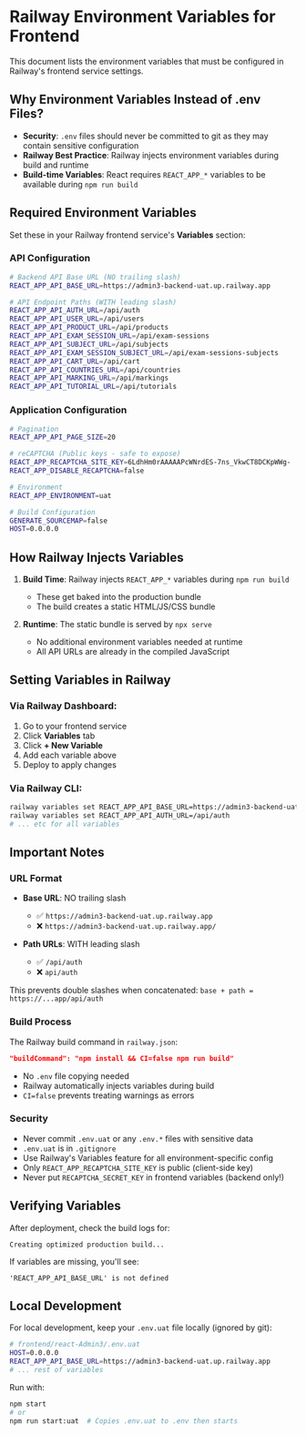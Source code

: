 # Railway Environment Variables for Frontend

This document lists the environment variables that must be configured in Railway's frontend service settings.

## Why Environment Variables Instead of .env Files?

- **Security**: `.env` files should never be committed to git as they may contain sensitive configuration
- **Railway Best Practice**: Railway injects environment variables during build and runtime
- **Build-time Variables**: React requires `REACT_APP_*` variables to be available during `npm run build`

## Required Environment Variables

Set these in your Railway frontend service's **Variables** section:

### API Configuration

```bash
# Backend API Base URL (NO trailing slash)
REACT_APP_API_BASE_URL=https://admin3-backend-uat.up.railway.app

# API Endpoint Paths (WITH leading slash)
REACT_APP_API_AUTH_URL=/api/auth
REACT_APP_API_USER_URL=/api/users
REACT_APP_API_PRODUCT_URL=/api/products
REACT_APP_API_EXAM_SESSION_URL=/api/exam-sessions
REACT_APP_API_SUBJECT_URL=/api/subjects
REACT_APP_API_EXAM_SESSION_SUBJECT_URL=/api/exam-sessions-subjects
REACT_APP_API_CART_URL=/api/cart
REACT_APP_API_COUNTRIES_URL=/api/countries
REACT_APP_API_MARKING_URL=/api/markings
REACT_APP_API_TUTORIAL_URL=/api/tutorials
```

### Application Configuration

```bash
# Pagination
REACT_APP_API_PAGE_SIZE=20

# reCAPTCHA (Public keys - safe to expose)
REACT_APP_RECAPTCHA_SITE_KEY=6LdhHm0rAAAAAPcWNrdES-7ns_VkwCT8DCKpWWg-
REACT_APP_DISABLE_RECAPTCHA=false

# Environment
REACT_APP_ENVIRONMENT=uat

# Build Configuration
GENERATE_SOURCEMAP=false
HOST=0.0.0.0
```

## How Railway Injects Variables

1. **Build Time**: Railway injects `REACT_APP_*` variables during `npm run build`
   - These get baked into the production bundle
   - The build creates a static HTML/JS/CSS bundle

2. **Runtime**: The static bundle is served by `npx serve`
   - No additional environment variables needed at runtime
   - All API URLs are already in the compiled JavaScript

## Setting Variables in Railway

### Via Railway Dashboard:
1. Go to your frontend service
2. Click **Variables** tab
3. Click **+ New Variable**
4. Add each variable above
5. Deploy to apply changes

### Via Railway CLI:
```bash
railway variables set REACT_APP_API_BASE_URL=https://admin3-backend-uat.up.railway.app
railway variables set REACT_APP_API_AUTH_URL=/api/auth
# ... etc for all variables
```

## Important Notes

### URL Format
- **Base URL**: NO trailing slash
  - ✅ `https://admin3-backend-uat.up.railway.app`
  - ❌ `https://admin3-backend-uat.up.railway.app/`

- **Path URLs**: WITH leading slash
  - ✅ `/api/auth`
  - ❌ `api/auth`

This prevents double slashes when concatenated: `base + path = https://...app/api/auth`

### Build Process
The Railway build command in `railway.json`:
```json
"buildCommand": "npm install && CI=false npm run build"
```

- No `.env` file copying needed
- Railway automatically injects variables during build
- `CI=false` prevents treating warnings as errors

### Security
- Never commit `.env.uat` or any `.env.*` files with sensitive data
- `.env.uat` is in `.gitignore`
- Use Railway's Variables feature for all environment-specific config
- Only `REACT_APP_RECAPTCHA_SITE_KEY` is public (client-side key)
- Never put `RECAPTCHA_SECRET_KEY` in frontend variables (backend only!)

## Verifying Variables

After deployment, check the build logs for:
```
Creating optimized production build...
```

If variables are missing, you'll see:
```
'REACT_APP_API_BASE_URL' is not defined
```

## Local Development

For local development, keep your `.env.uat` file locally (ignored by git):

```bash
# frontend/react-Admin3/.env.uat
HOST=0.0.0.0
REACT_APP_API_BASE_URL=https://admin3-backend-uat.up.railway.app
# ... rest of variables
```

Run with:
```bash
npm start
# or
npm run start:uat  # Copies .env.uat to .env then starts
```
